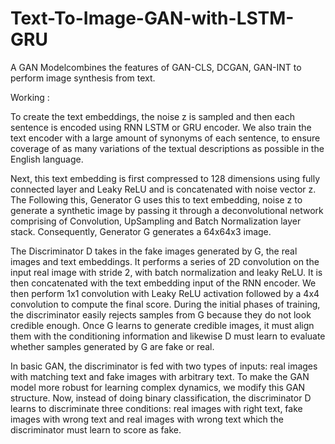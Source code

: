 # Text-To-Image-GAN-with-LSTM-GRU
 A GAN Modelcombines the features of GAN-CLS, DCGAN, GAN-INT to perform image synthesis from text.
 
 Working :
 
 To create the text embeddings, the noise z is sampled and then each sentence is encoded using RNN LSTM or GRU encoder. We also train the text encoder with a large amount of synonyms of each sentence, to ensure coverage of as many variations of the textual descriptions as possible in the English language.
 
Next, this text embedding is first compressed to 128 dimensions using fully connected layer and Leaky ReLU and is concatenated with noise vector z. The Following this, Generator G uses this to text embedding, noise z to generate a synthetic image by passing it through a deconvolutional network comprising of Convolution, UpSampling and Batch Normalization layer stack. Consequently, Generator G generates a 64x64x3 image.

The Discriminator D takes in the fake images generated by G, the real images and text embeddings. It performs a series of 2D convolution on the input real image with stride 2, with batch normalization and leaky ReLU. It is then concatenated with the text embedding input of the RNN encoder. We then perform 1x1 convolution with Leaky ReLU activation followed by a 4x4 convolution to compute the final score.
During the initial phases of training, the discriminator easily rejects samples from G because they do not look credible enough. Once G learns to generate credible images, it must align them with the conditioning information and likewise D must learn to evaluate whether samples generated by G are fake or real.

In basic GAN, the discriminator is fed with two types of inputs: real images with matching text and fake images with arbitrary text. To make the GAN model more robust for learning complex dynamics, we modify this GAN structure. Now, instead of doing binary classification, the discriminator D learns to discriminate three conditions: real images with right text, fake images with wrong text and real images with wrong text which the discriminator must learn to score as fake.

